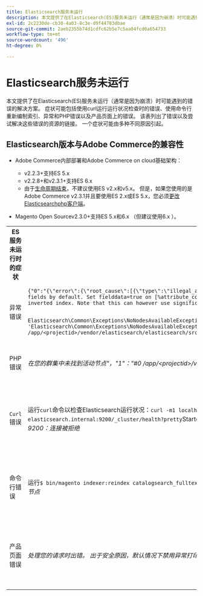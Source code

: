 ```yaml
---
title: Elasticsearch服务未运行
description: 本文提供了在Elasticsearch(ES)服务未运行（通常是因为崩溃）时可能遇到的错误的解决方案。 症状可能包括使用curl运行运行状况检查时的错误、使用命令行重新编制索引、异常和PHP错误以及产品页面上的错误。 该表列出了错误以及尝试解决这些错误的资源的链接。 一个症状可能由多种不同原因引起。
exl-id: 2c2230de-cb30-4a03-8c3e-d9f44783dbae
source-git-commit: 2aeb2355b74d1cdfc62b5e7c5aa04fcd0a654733
workflow-type: tm+mt
source-wordcount: '496'
ht-degree: 0%

---
```


# Elasticsearch服务未运行

本文提供了在Elasticsearch(ES)服务未运行（通常是因为崩溃）时可能遇到的错误的解决方案。 症状可能包括使用curl运行运行状况检查时的错误、使用命令行重新编制索引、异常和PHP错误以及产品页面上的错误。 该表列出了错误以及尝试解决这些错误的资源的链接。 一个症状可能由多种不同原因引起。

## Elasticsearch版本与Adobe Commerce的兼容性

* Adobe Commerce内部部署和Adobe Commerce on cloud基础架构：

   * v2.2.3+支持ES 5.x
   * v2.2.8+和v2.3.1+支持ES 6.x
   * 由于[生命周期结束](https://www.elastic.co/support/eol)，不建议使用ES v2.x和v5.x。 但是，如果您使用的是Adobe Commerce v2.3.1并且要使用ES 2.x或ES 5.x，您必须[更改Elasticsearchphp客户端](https://experienceleague.adobe.com/en/docs/commerce-operations/configuration-guide/search/overview-search)。

* Magento Open Sourcev2.3.0+支持ES 5.x和6.x （但建议使用6.x ）。

<table>
<tr>
<th>ES服务未运行时的症状</th>
<th>详细信息</th>
<th>资源</th>
</tr>
<tr>
<td rowspan="3">异常错误</td>
</tr>
<tr>
<td>
<code>{"0":"{\"error\":{\"root_cause\":[{\"type\":\"illegal_argument_exception\",\"reason\":\"Fielddata is disabled on text fields by default. Set fielddata=true on [%attribute_code%]] in order to load fielddata in memory by uninverting the inverted index. Note that this can however use significant memory.\"}]</code>
</td>
<td>
已配置<a href="https://experienceleague.adobe.com/docs/commerce-knowledge-base/kb/troubleshooting/elasticsearch/elasticsearch-5-is-configured-but-search-page-does-not-load-with-fielddata-is-disabled...-error.html">Elasticsearch5，但我们的支持知识库中未加载包含“Fielddata已禁用……”错误</a>的搜索页面。
</td>
</tr>
<tr>
<td>
<code>Elasticsearch\Common\Exceptions\NoNodesAvailableException: Noticed exception 'Elasticsearch\Common\Exceptions\NoNodesAvailableException' with message 'No alive nodes found in your cluster' in /app/&lt;projectid&gt;/vendor/elasticsearch/elasticsearch/src/Elasticsearch/ConnectionPool/StaticNoPingConnectionPool.php:51</code>
</td>
<td>
未删除Elasticsuite索引。  查看我们的支持知识库中的<a href="https://experienceleague.adobe.com/docs/commerce-knowledge-base/kb/troubleshooting/elasticsearch/elasticsuite-tracking-indices-causes-problems-with-elasticsearch.html">ElasticSuite跟踪索引导致Elasticsearch</a>出现问题。
 </td>
</tr>
<tr>
<td>PHP错误</td>
<td>
<i>在您的群集中未找到活动节点"，"1"："#0 /app/&lt;projectid&gt;/vendor/elasticsearch/elasticsearch/src/Elasticsearch/Transport.php</i>
</td>
<td rowspan="4">
<ul>
<li>磁盘空间不足的资源：<ul>
<li><a href="https://www.cyberciti.biz/datacenter/linux-unix-bsd-osx-cannot-write-to-hard-disk/">解决Linux和Unix系统硬盘问题（如磁盘已满或无法写入磁盘）的8个提示</a></li>
<li><a href="https://serverfault.com/questions/315181/df-says-disk-is-full-but-it-is-not">serverfault： df表示磁盘已满，但磁盘未满</a></li>
<li><a href="https://unix.stackexchange.com/questions/125429/tracking-down-where-disk-space-has-gone-on-linux">unix.stackexchange.com：跟踪Linux上的磁盘空间占用情况？</a></li>
<li>日志文件没有足够定期存档。 请参阅我们的开发人员文档中的<a href="https://experienceleague.adobe.com/en/docs/commerce-admin/systems/action-logs/action-log-archive">配置日志存档</a>。</li>
<li>文件系统目录未优化。 请参阅我们的开发人员文档中的<a href="https://experienceleague.adobe.com/en/docs/commerce-admin/systems/tools/developer-tools#resource-file-optimization">文件优化</a>。</li>
<li>如果上述文档中的解决方案不能解决此问题，请考虑联系您的Adobe客户团队以请求更多存储空间。</li>
</ul>
</li>
<li>如果磁盘尚未用完存储空间，但左栏中仍显示错误消息，请<a href="/help/help-center-guide/help-center/magento-help-center-user-guide.md#submit-ticket">提交支持票证</a>。</li>
</ul>
<ul>
<li>查看我们的支持知识库中的<a href="https://experienceleague.adobe.com/docs/commerce-knowledge-base/kb/troubleshooting/elasticsearch/elasticsuite-tracking-indices-causes-problems-with-elasticsearch.html">ElasticSuite跟踪索引导致Elasticsearch</a>出现问题。
</li>
</ul>
</td>
</tr>
<tr>
<td><code>Curl</code> 错误</td>
<td>运行<code>curl</code>命令以检查Elasticsearch运行状况：<code>curl -m1 localhost:9200/_cluster/health?pretty</code>（或<code>curl -m1 elasticsearch.internal:9200/_cluster/health?pretty</code>Starter帐户）会产生以下错误： <i>错误： curl： (7)无法连接到本地主机端口9200：连接被拒绝</i> </td>
</tr>
<tr>
<td>命令行错误</td>
<td>运行<code>$ bin/magento indexer:reindex catalogsearch_fulltext</code>将生成此错误<i>目录搜索索引器进程未知错误：
        在您的群集中未找到活动节点</i>
</td>
</tr>
<tr>
<td>产品页面错误
</td>
<td><i>处理您的请求时出错。
      出于安全原因，默认情况下禁用异常打印</code></i>
</tr>
</table>
